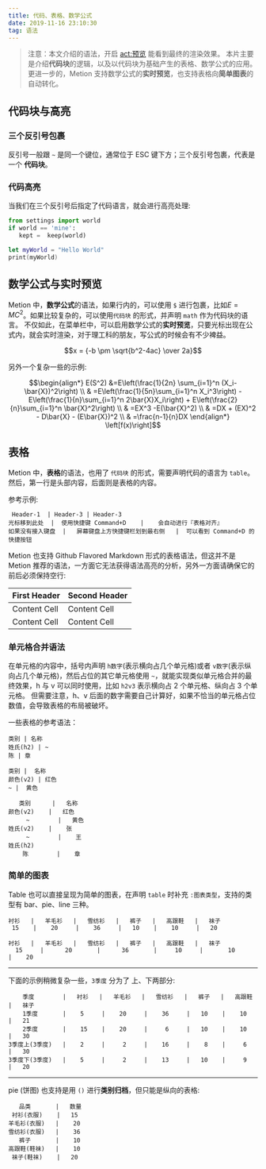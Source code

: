 ```yaml
---
title: 代码、表格、数学公式
date: 2019-11-16 23:10:30
tag: 语法
---
```

> 注意：本文介绍的语法，开启 <act:预览> 能看到最终的渲染效果。
本片主要是介绍**代码块**的逻辑，以及以代码块为基础产生的表格、数学公式的应用。更进一步的，Metion 支持数学公式的**实时预览**，也支持表格向**简单图表**的自动转化。

## 代码块与高亮
### 三个反引号包裹
反引号一般跟 `~` 是同一个键位，通常位于 ESC 键下方；三个反引号包裹，代表是一个 **代码块**。

### 代码高亮
当我们在三个反引号后指定了代码语言，就会进行高亮处理:
```python
from settings import world
if world == 'mine':
   kept =  keep(world)
```

```swift
let myWorld = "Hello World"
print(myWorld)
```

## 数学公式与实时预览
Metion 中，**数学公式**的语法，如果行内的，可以使用 `$` 进行包裹，比如$E = MC^2$。如果比较复杂的，可以使用`代码块` 的形式，并声明 `math` 作为代码块的语言。
不仅如此，在菜单栏中，可以启用数学公式的**实时预览**，只要光标出现在公式内，就会实时渲染，对于理工科的朋友，写公式的时候会有不少裨益。

```math
x = {-b \pm \sqrt{b^2-4ac} \over 2a}
```

另外一个复杂一些的示例:
```math
\begin{align*}
E(S^2)	&=E\left(\frac{1}{2n} \sum_{i=1}^n (X_i-\bar{X})^2\right)    \\
&	=E\left(\frac{1}{5n}\sum_{i=1}^n X_i^3\right) - E\left(\frac{1}{n}\sum_{i=1}^n 2\bar{X}X_i\right) + E\left(\frac{2}{n}\sum_{i=1}^n \bar{X}^2\right)    \\
&    =EX^3 -E(\bar{X}^2)    \\
&	=DX + (EX)^2 - D\bar{X} - (E\bar{X})^2	    \\
&	=\frac{n-1}{n}DX	
\end{align*}
\left[f(x)\right]
```


## 表格
Metion 中，**表格**的语法，也用了 `代码块` 的形式，需要声明代码的语言为 `table`。然后，第一行是头部内容，后面则是表格的内容。

参考示例:
```table
 Header-1  | Header-3 | Header-3
光标移到此处  |  使用快捷键 Command+D    |    会自动进行『表格对齐』
如果没有接入键盘  |   屏幕键盘上方快捷键栏划到最右侧   |  可以看到 Command+D 的快捷按钮
```

Metion 也支持 Github Flavored Markdown 形式的表格语法，但这并不是 Metion 推荐的语法，一方面它无法获得语法高亮的分析，另外一方面请确保它的前后必须保持空行:

| First Header  | Second Header |
| ------------- | ------------- |
| Content Cell  | Content Cell  |
| Content Cell  | Content Cell  |

### 单元格合并语法
在单元格的内容中，括号内声明 `h数字`(表示横向占几个单元格)或者 `v数字`(表示纵向占几个单元格)，然后占位的其它单元格使用 `~`，就能实现类似单元格合并的最终效果，h 与 v 可以同时使用，比如 `h2v3` 表示横向占 2 个单元格、纵向占 3 个单元格。
但需要注意，h、v 后面的数字需要自己计算好，如果不恰当的单元格占位数值，会导致表格的布局被破坏。

一些表格的参考语法：
```table
类别 | 名称
姓氏(h2) | ~
陈 | 章
```

```table
类别 |  名称
颜色(v2) | 红色
~ |  黄色
```

```table
   类别      |   名称
颜色(v2)    |   红色
     ~        |   黄色
姓氏(v2)    |    张  
     ~        |    王  
姓氏(h2)
    陈        |    章  
```

### 简单的图表
Table 也可以直接呈现为简单的图表，在声明 `table` 时补充 `:图表类型`，支持的类型有 bar、pie、line 三种。
```table:bar
衬衫   |   羊毛衫   |   雪纺衫   |   裤子   |   高跟鞋   |   袜子
 15    |    20     |    36     |   10    |    10     |   20 
```

```table:pie
衬衫   |   羊毛衫   |   雪纺衫   |   裤子   |   高跟鞋   |   袜子
  15     |      20       |      36       |     10     |       10       |    20  
```

- - - - - - - - - - - - - - - 

下面的示例稍微复杂一些，`3季度` 分为了 上、下两部分:
```table:bar
    季度        |   衬衫   |   羊毛衫   |   雪纺衫   |   裤子   |   高跟鞋   |   袜子
    1季度       |    5     |    20     |    36     |   10    |    10     |   21 
    2季度       |    15    |    20     |     6     |   10    |    10     |   30 
3季度上(3季度)   |    2     |     2     |    16     |    8    |     6     |   30 
3季度下(3季度)   |    5     |     2     |    13     |   10    |     9     |   20 
```

- - - - - - - - - - - - - - - - - - - - 

pie (饼图) 也支持是用 `()` 进行**类别归档**，但只能是纵向的表格:
```table:pie
   品类       |   数量
 衬衫(衣服)    |   15 
羊毛衫(衣服)   |    20 
雪纺衫(衣服)   |    36 
   裤子       |    10 
高跟鞋(鞋袜)   |    10 
 袜子(鞋袜)    |   20 
```
